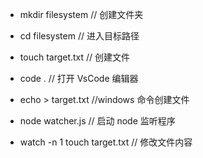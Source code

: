 * mkdir filesystem // 创建文件夹

* cd filesystem // 进入目标路径

* touch target.txt // 创建文件

* code . // 打开 VsCode 编辑器

* echo > target.txt //windows 命令创建文件

* node watcher.js // 启动 node 监听程序

* watch -n 1 touch target.txt // 修改文件内容

